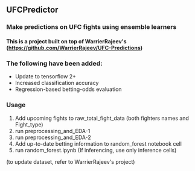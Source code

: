 ## UFCPredictor
### Make predictions on UFC fights using ensemble learners
#### This is a project built on top of WarrierRajeev's (https://github.com/WarrierRajeev/UFC-Predictions)

### The following have been added:
- Update to tensorflow 2+
- Increased classification accuracy
- Regression-based betting-odds evaluation

### Usage
1) Add upcoming fights to raw_total_fight_data (both fighters names and Fight_type)
2) run preprocessing_and_EDA-1
3) run preprocessing_and_EDA-2
4) Add up-to-date betting information to random_forest notebook cell
5) run random_forest.ipynb (If inferencing, use only inference cells)

(to update dataset, refer to WarrierRajeev's project)
